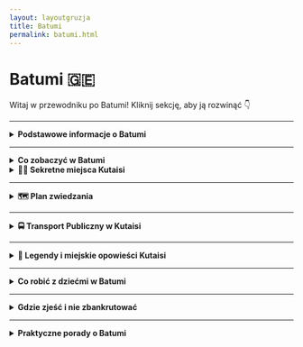 ```yaml
---
layout: layoutgruzja
title: Batumi
permalink: batumi.html
---
```


# Batumi 🇬🇪 

Witaj w przewodniku po Batumi! Kliknij sekcję, aby ją rozwinąć 👇


---

<details>
  <summary><strong>Podstawowe informacje o Batumi</strong></summary>
  <p>Batumi to miasto, które wygląda jakby ktoś rzucił Simsy, futurystyczne wieżowce, plażę, palmy, radziecki pomnik, fontanny z muzyką, budy z chaczapuri i stado krów – wszystko do jednego gara – i powiedział: „No dobra, niech tak będzie”. To wakacyjna stolica Gruzji, gdzie możesz w tym samym dniu pić prosecco na dachu wieżowca i kupić ogórki kiszone od babci pod blokiem. Z jednej strony morze, z drugiej – góry, a pośrodku chaos, który zaskakująco dobrze działa.</p>

  <h4>Dlaczego warto?</h4>
  <ul>
    <li>Bo to jedyne miejsce, gdzie możesz zjeść chaczapuri adżarskie wielkości tratwy ratunkowej i popić je winem za 8 zł.</li>
    <li>Bo Batumi nocą wygląda jakby Las Vegas i Dubaj poszli razem na wino i wrócili przez przypadek do Gruzji.</li>
    <li>Bo morze, palmy, góry i taniec fontann w jednym miejscu to już prawie bingo podróżnicze.</li>
    <li>Bo nigdzie indziej nie zobaczysz budynku uniwersytetu z obrotowym kołem diabelskim w ścianie. (Serio.)</li>
  </ul>

  <h4>Jak się tu dostać?</h4>
  <ul>
    <li><strong>Samolotem:</strong> Batumi ma swoje lotnisko, więc jeśli masz szczęście – wylądujesz od razu na miejscu. Jeśli nie – lecisz do Kutaisi, a potem... marszrutka.</li>
    <li><strong>Marszrutką z Kutaisi:</strong> Około 2–3 godziny jazdy z muzyką w stylu „gruziński turbo folk disco remix 2008”. Widoki – 10/10. Komfort – zależy od tego, czy trafisz na marszrutkę z klimatyzacją, czy z zapachem kabaczka.</li>
    <li><strong>Pociąg z Tbilisi:</strong> Ekspresowo i całkiem wygodnie. Polecane dla fanów krajobrazów i gruzińskich przekąsek jedzonych przez współpasażerów.</li>
  </ul>

  <h4>Podstawowe fakty (ale z przymrużeniem oka)</h4>
  <ul>
    <li><strong>Gdzie to leży?</strong> Na samym południowym zachodzie Gruzji, tuż przy Morzu Czarnym. Czyli jakby Gruzja miała plażę, to właśnie tu.</li>
    <li><strong>Czy to Gruzja?</strong> Tak, ale Adżaria ma własny parlament, więc czujesz się jak w Gruzji, ale trochę jakby nie do końca.</li>
    <li><strong>Jaka waluta?</strong> Lari. Albo jak mówią lokalsi: GEL. Brzmi jak żel, ale nie smaruj tym włosów.</li>
    <li><strong>Jaki język?</strong> Gruziński. Alfabet wygląda jakby ktoś się bawił spaghetti, ale z czasem można rozpoznać literki. Albo przynajmniej udawać.</li>
    <li><strong>Czas lokalny?</strong> Dwie godziny do przodu względem Polski. Idealnie, żeby wstawać później i nadal być na czasie.</li>
  </ul>
</details>

---

<details>
  <summary><strong>Co zobaczyć w Batumi</strong></summary>

  <h4>1. Ruchomy pomnik Ali i Nino</h4>
  <p>Dwie stalowe postacie, które powoli zbliżają się do siebie, przenikają i… mijają. Romantyczne, symboliczne i trochę jak randki na Tinderze – niby blisko, ale i tak się nie udaje. Wieczorem podświetlane, więc możesz poczuć się jak na planie futurystycznej opery mydlanej.</p>

  <h4>2. Wieża alfabetu</h4>
  <p>Wysoka konstrukcja, która wygląda jakby DNA miało swoją imprezową wersję. Z bliska pokryta gruzińskimi literkami, więc możesz sobie zrobić selfie z czymś, czego i tak nie przeczytasz. Widok z góry? Sztos. Wejście – windą, nie na piechotę (chyba że lubisz wyzwania).</p>

  <h4>3. Bulwar nadmorski</h4>
  <p>Kilometry palm, knajpek, rowerów, ludzi na rolkach i nagłych zespołów grających największe hity lat 90. Idealne miejsce na spacer, lody albo testowanie lokalnych piw bez etykiety. W nocy wszystko świeci jak choinka na sterydach.</p>

  <h4>4. Batumi Piazza</h4>
  <p>Nagle z gruzińskiego chaosu wchodzisz do... Włoch? Trochę tak. Plac w stylu europejskim z muzyką na żywo, kawiarenkami i mozaiką na środku. Dobre miejsce na kawę, pizzę albo zastanowienie się, czy jesteś jeszcze w Gruzji.</p>

  <h4>5. Ogród botaniczny</h4>
  <p>Raj dla fanów zieleni, liści i krzaków z nazwami nie do wymówienia. Położony na wzgórzu z widokiem na morze – idealny do zdjęć w stylu „ja i przyroda, chociaż na co dzień blokowisko”. Weź wygodne buty – teren jest złośliwie pofałdowany.</p>

  <h4>6. Kolejka linowa Argo</h4>
  <p>Kto nie lubi patrzeć z góry, ten nie jechał jeszcze tą kolejką. Widok na całe Batumi, morze, góry i dachy budynków, które nie wiadomo, czy są w budowie, czy już się sypią. Na górze kawiarnia, więc możesz wypić lemoniadę patrząc, jak inni męczą się na dole.</p>

  <h4>7. Meczet Orta Dżame</h4>
  <p>Maleńki meczet ukryty wśród domów, gdzie gruzińscy muzułmanie spotykają się od XIX wieku. Klimatyczne, ciche, spokojne. Zero tłumów i selfie-sticków – idealnie, żeby złapać oddech.</p>

</details>



<details>
    <summary><strong>🕵️‍♂️ Sekretne miejsca Kutaisi</strong></summary>

<details>
  <summary><strong>🎨 Mural z starszą 

</details>
</details>
      
---

<details>
  <summary><strong>🗺️ Plan zwiedzania</strong></summary>

<details>
  <summary><strong>🗓 Dzień 1 – Pierwsze koty za płoty (i pierwszy chaczapuri na talerzu)</strong></summary>

  <h3>🔹 Start: Plac Centralny i Fontanna Kolchidy</h3>
  <p>
    Zacznijmy tam, gdzie wszyscy zaczynają... nawet jeśli nie mają pojęcia, dokąd iść dalej. Fontanna Kolchidy to taki kutaiski odpowiednik Times Square, tylko zamiast neonów mamy złote (no, prawie) konie, barana i inne cuda, które wyglądają jakby zleciały z nieba – a może z mitologii. Zrób sobie selfie, udawaj, że znasz się na sztuce, i kieruj się dalej.
  </p>

  <h3>🔹 Biały Most (który jest biały, ale nie do końca)</h3>
  <p>
    Most jak most – można przejść, można się zatrzymać i popatrzeć na rzekę Rioni, która płynie tu od tysięcy lat i nadal się nie znudziła. Uwaga: nie patrz w dół, jeśli masz lęk wysokości, i nie patrz za długo w górę, bo zignorujesz piękne murale obok. Po prawej – kawiarnie, po lewej – nic nie ma. A w środku – Ty, zachwycony swoim życiem.
  </p>

  <h3>🔹 Katedra Bagrati – czyli świętość z widokiem</h3>
  <p>
    Pora na trochę podniosłej atmosfery. Katedra Bagrati stoi sobie dumnie na wzgórzu, jakby chciała powiedzieć: „Patrzcie, jeszcze tu jestem!”. Widok z góry? Sztos. Historia? Tysiącletnia. Remont? Wieczny. Ale mimo wszystko warto – nie tylko dla selfie, ale też dla chwili refleksji, czy może jednak chcesz zostać mnichem z widokiem.
  </p>

  <h3>🔹 Obiadek czas start – Restauracja <em>Palaty</em> albo <em>Baraka</em></h3>
  <p>
    Chinkali, chaczapuri, lobiani – i to wszystko z widokiem na ulicę, którą co chwilę przejeżdża marszrutka trąbiąca jakby ogłaszała koniec świata. Ale to nie szkodzi. Jedzenie? Boskie. Obsługa? Miła, ale nie nachalna. A ceny? Zaskakująco ludzkie. Po takim posiłku będziesz gotów na dalsze eksploracje lub krótką drzemkę (która czasem zmienia się w długą).
  </p>

  <h3>🔹 Murale i sekretne przejścia przy ul. Tsereteli</h3>
  <p>
    Tu wchodzimy w klimaty street-artowo-detektywistyczne. Murale Kutaisi to nie tylko babcia z wielkim spojrzeniem i mural z samowarem – to całe mini-muzeum na świeżym powietrzu. Zajrzyj w bramy, podejdź do starych kamienic, powąchaj trochę historii (i kotów), i zobacz, co kryje się za niepozornymi drzwiami. Hint: czasem to kawiarnia, czasem warsztat, czasem... pustka.
  </p>

  <h3>🔹 Wieczór: Kawa w jednej z ukrytych kawiarni</h3>
  <p>
    Dzień kończymy w stylu bohemy – kawa, deser i koniecznie stolik z widokiem na nic konkretnego. Może to być <strong>Museum Cafe</strong> albo jakaś bezimienna kawiarnia, o której wiedzą tylko miejscowi i babcia, która tam codziennie szydełkuje. Zamów kawę, udawaj, że piszesz powieść i zakończ dzień z przekonaniem, że Kutaisi to całkiem niezłe miejsce do życia. Choćby przez trzy dni.
  </p>
</details>

  <details>
  <summary><strong>🗓 Dzień 2 – W góry, do jaskiń i lekko poza zasięg Wi-Fi</strong></summary>

  <h3>🔹 Start: Kanion Okatse – czyli natura robi pokaz</h3>
  <p>
    Zaczynamy z grubej rury. Kanion Okatse to taka naturalna wersja parku linowego, tylko zamiast linek masz mosty i ścieżki zawieszone nad przepaścią. Trochę adrenaliny, trochę potu, sporo „ooo” i „ło matko”. Uwaga: selfie z barierki tylko dla ludzi z dobrą równowagą i silnym Wi-Fi (bo zasięg tu to temat rzeka). Buty? Wygodne. Nastrój? Podziw plus zadyszka.
  </p>

  <h3>🔹 Prometeusz? Zobaczymy, co tam ukrywał – Jaskinie Prometeusza</h3>
  <p>
    Po kanionie czas na wnętrze ziemi. Jaskinie Prometeusza to nie tylko woda, stalaktyty i przewodnik, który mówi szybciej niż Google Translate – to też łódka! Tak, na końcu pływa się łódką w podziemnym klimacie jak z filmów przygodowych klasy B. Kolorowe światła? Są. Akustyka? Idealna do rozważań egzystencjalnych. Kask? Na szczęście nie trzeba.
  </p>

  <h3>🔹 Przerwa na lunch – Rustaveli Restaurant albo piknik z widokiem</h3>
  <p>
    Teraz czas coś zjeść. Jeśli wracasz do miasta – Rustaveli Restaurant. Jeśli zostałeś gdzieś w okolicach – polecamy lokalny market, trochę sera, chleb i pomidory większe niż Twoja dłoń. Zjeść to można gdziekolwiek, bo w Gruzji wszystko smakuje lepiej z widokiem i lekkim kurzem na spodniach.
  </p>

  <h3>🔹 Wieczór: Powrót do Kutaisi i relaks (czyt. wino i chinkali)</h3>
  <p>
    Dzień kończymy tradycyjnie: kieliszek wina, może dwa. Na stole coś lokalnego, rozmowy z przypadkowym Niemcem, który rzucił pracę w korporacji i teraz zbiera zioła w Swanetii. Kutaisi wie, jak zamykać dzień – bez pośpiechu, z humorem i lekko niechlujnym toastem: <em>gaumarjos!</em>
  </p>
</details>

  <details>
  <summary><strong>🗓 Dzień 3 – Ucieczka z miasta: tajemnicze monastyry i droga bez końca</strong></summary>

  <h3>🔹 Start: Śniadanie w Kutaisi – czyli „jeszcze jedną chaczapuri, proszę”</h3>
  <p>
    Zaczynamy dzień na miękko. Śniadanie gdzieś przy ulicy Rustaveli – kawa, ciasto z orzechami i świadomość, że znów zjadasz 1500 kalorii jeszcze przed 10:00. Ale nie szkodzi – dziś spalisz je wśród mnichów, lasów i kamieni, które mają więcej historii niż niejeden doktorat.
  </p>

  <h3>🔹 Monastyr Motsameta – mistycznie, zielono i prawie jak w „Władcy Pierścieni”</h3>
  <p>
    Rzut kamieniem od Kutaisi (ok. 15 minut taksówką lub marszrutką, jeśli lubisz adrenalinkę), a nagle jesteś w zupełnie innym świecie. Czerwony dach, klif, rzeka pod spodem i cisza taka, że słychać własne myśli (albo bzyczenie komara). Podobno jeśli przeczołgasz się pod ołtarzem, spełni się Twoje życzenie. Nie mówimy, że sprawdzaliśmy... ale tak, sprawdzaliśmy.
  </p>

  <h3>🔹 Monastyr Gelati – średniowieczna szkoła z marmurowym klimatem</h3>
  <p>
    Kolejny punkt programu to Gelati – wpisany na listę UNESCO, czyli tłumacząc na nasze: „to ważne, nawet jeśli nie wygląda jak Disneyland”. Założony przez króla Dawida Budowniczego (tak, serio tak się nazywał), to miejsce było kiedyś centrum wiedzy i nauki. Teraz to doskonała okazja, żeby pospacerować między murami i zadać sobie pytanie: czemu nie zostałem mnichem?
  </p>

  <h3>🔹 Przerwa obiadowa na łonie natury – czyli piknik jak z reklamy, ale bez agencji</h3>
  <p>
    W drodze powrotnej zatrzymaj się gdzieś przy drodze. Dosłownie. Lokalne sklepy oferują wszystko – chleb lawasz, ser, pomidory i słodkości, które przypominają plastelinę, ale smakują jak niebo. Zrób sobie piknik z widokiem na dolinę i pogadaj z jakimś pasterzem. On powie coś po gruzińsku, Ty się uśmiechniesz – i to wystarczy.
  </p>

  <h3>🔹 Tajemniczy most kolejowy – nostalgia, rdza i urok w pakiecie</h3>
  <p>
    W drodze powrotnej do miasta odwiedź opuszczony most kolejowy, gdzie kiedyś pociągi śmigały z takim rozmachem, że aż śruby drżały. Dziś – tylko Ty, trochę grafitti i aura tajemniczości. Idealne miejsce na zdjęcia, przemyślenia i pytanie „czemu ten most wciąż tu stoi?”. Odpowiedź: bo Gruzja to stan ducha, nie logiki.
  </p>

  <h3>🔹 Kolacja z powrotem w Kutaisi – powrót do cywilizacji (czyli chinkali)</h3>
  <p>
    Wieczorem wracamy na znane rejony – ulica Tsereteli, trochę świateł, trochę chaosu, trochę muzyki z głośnika, który ma więcej basu niż jakości. Siadasz w jednej z ukrytych knajpek, zamawiasz coś, co nie do końca rozumiesz – i to właśnie jest sedno podróżowania. A jak kelner przyniesie litrową butelkę domowego wina „gratis” – nie pytaj, po prostu pij.
  </p>

  <p><strong>Tip z serca:</strong> Nie bój się skręcać w boczne ścieżki. Czasem najlepsze miejsca nie mają tabliczek. Ani zasięgu. Ani toalety. Ale mają duszę.</p>
</details>

<details>
  <summary><strong>🗓 Dzień 4 – Dinozaury, szkło i górskie westchnienia</strong></summary>

  <h3>🦕 Park Sataplia</h3>
  <p>
    Gdzie indziej możesz postawić stopę tam, gdzie miliony lat temu stąpał dinozaur? Park Sataplia to miks jaskiniowej tajemnicy, prehistorycznych śladów i przeszklonego tarasu widokowego, na którym nogi drżą nie tylko z wrażenia. W cenie biletu: ślady dino, jaskinia z dyskotekowym oświetleniem i panorama, która odbiera mowę nawet najbardziej wygadanemu turyście.
  </p>

  <h3>🥾 Spacer po rezerwacie Sataplia</h3>
  <p>
    Po zejściu z tarasu warto się nie spieszyć. Rezerwat otaczający park to gęsty las z pachnącymi drzewami, śpiewem ptaków i trasami spacerowymi, które są tak spokojne, że aż podejrzane. Co jakiś czas trafiasz na tabliczkę informacyjną, z której dowiadujesz się, że ten mech jest starszy niż Twoja babcia.
  </p>

  <h3>🍽️ Lunch w lokalnej restauracji w pobliżu Sataplii</h3>
  <p>
    Gdzieś po drodze – czasem przy głównej, czasem za płotem – znajdziesz knajpkę, gdzie serwują chaczapuri większe niż Twoja głowa i lemoniadę tak naturalną, że sokowirówka powinna dostać za nią Oscara. Miejsce zależy od tego, gdzie zboczysz – ale zasada prosta: im bardziej niepozorne, tym smaczniejsze.
  </p>

  <h3>🏛️ Niko Berdzenishvili Kutaisi State Historical Museum</h3>
  <p>
    Wracając do miasta, zajrzyj do muzeum, w którym zgromadzono więcej artefaktów niż w piwnicy Twojej babci. Starożytne monety, ceramika, ubrania, a nawet ikony, które pamiętają jeszcze czasy, gdy selfie robiło się dłutem na kamieniu. Idealne miejsce, żeby odpocząć w klimatyzacji i udawać, że znasz się na historii.
  </p>

  <h3>🍦 Chwila relaksu w parku przy fontannie Kolchidy</h3>
  <p>
    Po takiej dawce wiedzy – należna nagroda. Weź lody (albo lokalne ciastko z nazwą, której nie umiesz wymówić) i usiądź przy fontannie Kolchidy. Złote posągi błyszczą jak biżuteria w tureckim serialu, a dzieci ganiają się między ławkami, jakby grawitacja była tylko sugestią. To miejsce ma klimat małego kurortu – tylko bez tłumów.
  </p>

  <p><strong>Tip z serca:</strong> Weź wygodne buty, zapas wody i trochę gotówki – w okolicach Sataplii kartą zapłacisz co najwyżej za dobre intencje.</p>
</details>


 <details>
  <summary><strong>🗓 Dzień 5 – Plusk, chlup, och i ach: wodna strona Kutaisi</strong></summary>

  <h3>🔹 Start: kawa z widokiem na Rioni</h3>
  <p>
    Zaczynamy leniwie – kawa z widokiem na rzekę Rioni. To ta, która dzieli Kutaisi na dwie części i próbuje udawać Sekwanę, tylko z mniejszą ilością mostów i większą ilością prania suszącego się na balkonie. Idealne tło do porannego „nicnierobienia”.
  </p>

  <h3>🔹 Wypad nad jezioro Lajlashi – czyli gruzińskie Malediwy (z mniejszą ilością kokosów)</h3>
  <p>
    Lajlashi to perła ukryta w górach Raczy, oddalona od Kutaisi o jakieś 2–2,5 godziny jazdy autem (więc najlepiej wypożyczyć furę albo złapać kierowcę z chęcią przygody). Co w tym jeziorze takiego szczególnego? Turkusowa woda, mini-wyspy i klimat „rajskiego końca świata”, który wynagradza każdą minutę drogi. Miejscowi kąpią się tu, grillują i zapraszają do stołu ludzi, których znają od 3 minut. Czyli Ciebie.
  </p>

  <h3>🔹 Alternatywa bliżej: wodospady Kinchkha i okoliczne kąpieliska</h3>
  <p>
    Jeśli nie chcesz się bujać tak daleko, to kierunek: wodospad Kinchkha. Około godzina drogi, a widoki – jak z reklamy dezodorantu „dla mężczyzn aktywnych”. Woda spada z 70 metrów, otacza Cię las, śpiewają ptaki i komary próbują dołączyć do obiadu. Plus bonus – naturalne zbiorniki wodne, w których możesz się wykąpać (zimno? Pewnie. Ale jakże instagramowo).
  </p>

  <h3>🔹 Obiad po drodze – chinkali na świeżym powietrzu</h3>
  <p>
    Po takich atrakcjach czas na nagrodę. Znajdziesz lokalne knajpki przy drodze – takie z plastikowymi stołami i babcią w kuchni. To te najlepsze. Zamawiasz chinkali, grillowaną rybę (jeśli mają) i wodę… znaczy wino. I nie, nie pytaj, co to za ryba. Po prostu jedz.
  </p>

  <h3>🔹 Powrót przez zachód słońca – obowiązkowo!</h3>
  <p>
    Nieważne, czy wracasz z jeziora czy spod wodospadu – złap zachód słońca nad Rioni. Niebo robi się tu różowo-fioletowe jak waty cukrowe na festynie, a miasto na chwilę wygląda jak z bajki. Idealne na zakończenie dnia, zanim znów wpadniesz w objęcia gruzińskiej kuchni i nieplanowanej supry.
  </p>

  <p><strong>Tip z serca:</strong> Weź klapki, ręcznik i luz. Dzień nad wodą nie wymaga perfekcji – tylko odrobiny słońca i odwagi do kąpieli w czymś, co przypomina topniejący lodowiec.</p>
</details>



</details>

---

<details>
  <summary><strong>🚍 Transport Publiczny w Kutaisi</strong></summary>

  <p>
    Kutaisi, chociaż nie jest największym miastem Gruzji, ma całkiem dobrze zorganizowany system transportu publicznego, który ułatwia poruszanie się po nim, a jednocześnie pozwala poczuć się jak prawdziwy lokalny mieszkaniec. Choć nie znajdziesz tu metra ani długich tramwajowych tras, to miasto skutecznie poradziło sobie z innymi środkami transportu.
  </p>

  <h4>🚌 Autobusy</h4>
  <p>
    Autobusy to najpopularniejszy sposób poruszania się po Kutaisi. Kursują regularnie, obejmując większą część miasta i okolice. Bilety są bardzo tanie, więc nie musisz się martwić o wysokie koszty transportu. Można je kupić u kierowcy, a ceny są uzależnione od odległości, ale raczej niewielkie – za przejazd zapłacisz dosłownie kilka gruzińskich lari. Autobusy w Kutaisi mają swoje przystanki w kluczowych punktach miasta, a ich trasy obejmują także najważniejsze atrakcje turystyczne.
  </p>

  <h4>🚖 Taksówki</h4>
  <p>
    Taksówki w Kutaisi są dostępne prawie na każdym rogu, szczególnie w centrum miasta. To wygodna opcja, jeśli nie chcesz czekać na autobus lub masz do pokonania większą odległość. Warto jednak pamiętać, że ceny nie są regulowane, więc warto przed wyruszeniem uzgodnić z kierowcą cenę przejazdu lub po prostu zapytać o koszt, aby uniknąć nieprzyjemnych niespodzianek. Jeśli zdecydujesz się na taksówkę, pamiętaj, żeby zawsze korzystać z oficjalnych, zaufanych firm taksówkarskich, bo w Kutaisi nie brakuje też nieco mniej profesjonalnych kierowców.
  </p>

  <h4>🚲 Rowery i Skutery</h4>
  <p>
    Jeśli lubisz aktywność fizyczną, Kutaisi oferuje również opcję wynajmu rowerów i skuterów elektrycznych. Jest to świetna opcja, jeśli chcesz szybko przejechać po mieście, a do tego cieszyć się widokami i wziąć głęboki oddech świeżego powietrza. Wiele kawiarni i atrakcji w Kutaisi oferuje wynajem tych pojazdów, więc bez problemu znajdziesz punkt, gdzie możesz je wypożyczyć na godziny lub dni. To dobry sposób na poczucie się jak prawdziwy turysta na dwóch kółkach.
  </p>

  <h4>🛵 Minibusy (Marszrutki)</h4>
  <p>
    Marszrutki to małe, minibusy kursujące na stałych trasach, które są popularne w Gruzji. W Kutaisi działają one zarówno w obrębie samego miasta, jak i na trasach międzymiastowych. Marszrutki są szybkie i wygodne, ale warto być przygotowanym na większą ilość pasażerów w godzinach szczytu. Ceny są bardzo przystępne i wynoszą zwykle mniej niż za taksówkę, a podróż jest dość szybka. Minibusy są doskonałym rozwiązaniem, jeśli chcesz wybrać się do mniej popularnych miejsc w Kutaisi lub na obrzeżach miasta.
  </p>

  <h4>🚗 Wynajem Samochodu</h4>
  <p>
    Jeśli chcesz w pełni poczuć się jak władca drogi, wynajem samochodu to opcja, którą warto rozważyć. W Kutaisi działa wiele firm wynajmujących pojazdy, a ceny są bardzo przystępne w porównaniu do zachodnich standardów. Dzięki wynajętemu samochodowi możesz bez problemu zwiedzić okolice Kutaisi, w tym górzyste regiony i piękne krajobrazy. Ważne jest jednak, żeby pamiętać o specyfice gruzińskiego ruchu drogowego, który może różnić się od tego, do czego jesteś przyzwyczajony.
  </p>

</details>

---

<details>
  <summary><strong>👻 Legendy i miejskie opowieści Kutaisi</strong></summary>

  <p>
    Kutaisi to jedno z tych miast, gdzie każdy kamień coś pamięta, a każda starsza pani mogłaby opowiedzieć ci historię, po której boisz się iść sam do piwnicy. Tu mit miesza się z rzeczywistością, duchy mają swoje ulubione zaułki, a opowieści są tak barwne, że Netflix mógłby je kręcić bez scenariusza.
  </p>

  <h4>🧙‍♂️ Dawid Budowniczy i kamień zaklęć (Katedra Bagrati – 42.2722, 42.7099)</h4>
  <p>
    Mówią, że król Dawid IV zbudował katedrę Bagrati nie tylko z cegieł, ale i... zaklęć. Według lokalnej legendy, w jednej z kolumn ukryto runy chroniące miasto przed najazdami. Jeśli pocałujesz ten kamień (nie polecamy w sezonie grypowym), spełni się jedno życzenie – choć zazwyczaj kończy się na selfie i nadziei.
  </p>

  <h4>🧤 Ręka Tamary (Monastyr Gelati – 42.3043, 42.6683)</h4>
  <p>
    W klasztorze Gelati znajdziesz grób królowej Tamary – a raczej... podobno znajdziesz. Legenda mówi, że jej prawa ręka została pochowana osobno, by chronić Gruzję nawet po śmierci. Wierzący twierdzą, że czujesz ciepło, gdy staniesz w odpowiednim miejscu. Sceptycy twierdzą, że to tylko słońce. A może to jedno i to samo?
  </p>

  <h4>👣 Schody do nikąd (Park Besik Gabashvili – 42.2690, 42.7107)</h4>
  <p>
    W jednym z parków miejskich znajdują się stare kamienne schody, które kończą się... niczym. Nikt nie wie, dokąd kiedyś prowadziły, ale dzieci z sąsiedztwa mówią, że jeśli po nich zejdziesz po zmroku, możesz usłyszeć głosy z przeszłości. Albo śmiech sąsiada. Różnie bywa.
  </p>

  <h4>🧒 Duch chłopca z nabrzeża (Rioni Riverside – 42.2713, 42.7122)</h4>
  <p>
    Starsi mieszkańcy wspominają o małym chłopcu, który pojawia się o zmroku na brzegu Rioni. Zawsze sam, zawsze patrzy w wodę. Nie mówi nic, ale kiedy próbujesz podejść – znika. Mówią, że czeka na ojca, który nigdy nie wrócił z frontu. Inni mówią, że to tylko złudzenie. Ale każdy, kto go widział, wychodzi z drżeniem w głosie.
  </p>

  <h4>🏚️ Przeklęty balkon (ul. Paliashvili – 42.2684, 42.7101)</h4>
  <p>
    W jednej z opuszczonych kamienic przy ulicy Paliashvili wisi balkon, z którego – według legendy – nikt nigdy nie spadł, ale każdy coś... zgubił. Czas. Rozsądek. Telefon. Podobno balkon ma moc przyciągania tych, którzy nie potrafią się zdecydować. Zanim podejdziesz – upewnij się, że masz baterię w telefonie i klarowny plan na życie.
  </p>

  <p><strong>Ostrzeżenie podróżnika:</strong> Legendy to nie fakty, ale czy warto ryzykować? Najlepiej posłuchać, zanotować... i trzymać się z daleka od dziwnych schodów po zmroku.</p>

</details>


---

<details>
  <summary><strong>Co robić z dziećmi w Batumi</strong></summary>

  <p>Batumi to nie tylko wino i chaczapuri – to też całkiem fajne miejsce na rodzinny wypad. Dzieciaki znajdą tu atrakcje, które ich zajmą, a Ty może nawet wypijesz kawę, zanim wystygnie. Oto nasze sprawdzone (i dziecioprzyjazne!) propozycje:</p>

  <h4>1. Delfinarium</h4>
  <p>Legenda Batumi! Pokazy delfinów, które robią fikołki i machają płetwą do publiczności. Dzieci piszczą z radości, dorośli trochę też. Warto przyjść wcześniej – miejsca z przodu = większa szansa na zachlapanie!</p>

  <h4>2. Park 6 Maja (i jezioro Nuri)</h4>
  <p>To taki batumijski Central Park: plac zabaw, łódki na jeziorze, kaczki, minizoo, a czasem też dmuchańce. Można tu spędzić pół dnia i nawet nikt nie marudzi (no, może tylko jak zabraknie lodów).</p>

  <h4>3. Kolejka linowa Argo</h4>
  <p>Widok z góry jak z pocztówki – dzieci mają frajdę z jazdy, dorośli z widoków. Na górze taras widokowy, sklepik z pamiątkami i kawa z panoramą. Uwaga: jeśli ktoś ma lęk wysokości, może się mocno przytulić do szyby.</p>

  <h4>4. Plaża i fontanny</h4>
  <p>Kamienista plaża, ale dzieciaki i tak będą szczęśliwe. Można zbierać kamienie, chlapać się w morzu albo gonić mewy. A wieczorem fontanny multimedialne – grają, świecą, pryskają wodą w losowe osoby. Dzieci wniebowzięte.</p>

  <h4>5. Batumi Boulevard</h4>
  <p>Długi deptak z miejscami na rolki, rowerki, elektryczne auta i watę cukrową. Są też rzeźby, palmy i place zabaw – czyli coś dla każdego poziomu energii.</p>

  <h4>6. Aquapark Batumi</h4>
  <p>Jeśli dzień jest gorący, a dzieci zaczynają się topić w nudzie – hop do aquaparku. Zjeżdżalnie, baseny, brodziki, a po wszystkim – drzemka gwarantowana (u dzieci i u rodziców).</p>

  <h4>7. Wesołe miasteczko Batumi</h4>
  <p>Jeśli Wasze dzieci lubią atrakcje na kółkach, w Batumi czeka na nich wesołe miasteczko z karuzelami, diabelskim młynem i wszystkim, czego potrzebują, by poczuć się jak bohaterowie bajki. Dorośli mogą się poczuć jak dzieci na rollercoasterze (lub w kolejce po watę cukrową). Będzie głośno, kolorowo i zabawnie. Dla rodziców: obowiązkowo fotki z dzieciakami na tle gigantycznej karuzeli. Przypomnienie: nie zapomnijcie wziąć jakiejś drobnej gotówki na bilety – płatność kartą jest tu nieco bardziej problematyczna.</p>

  <p><em>Bonus:</em> W wielu knajpach są specjalne krzesełka, ale dziecięce menu – raczej nie. Na szczęście khinkali i chaczapuri działają jak gruziński Happy Meal.</p>

</details>


---

<details>
  <summary><strong>Gdzie zjeść i nie zbankrutować</strong></summary>

  <p>W Batumi możesz zjeść za grosze albo za pół pensji – zależy, czy skręcisz w uliczkę z lokalami dla lokalsów, czy dasz się skusić restauracji z neonem „authentic Georgian food” i menu po angielsku z błędami. Ale spokojnie, oto ściąga, co i gdzie zjeść, żeby brzuch był szczęśliwy, a portfel nie płakał.</p>

  <h4>1. Chaczapuri adżarskie – czyli łódka pełna szczęścia</h4>
  <p>To batumijski klasyk: łódka z ciasta wypełniona roztopionym serem, masłem i jajkiem. Zjesz to wszędzie, ale najlepsze znajdziesz w miejscach, gdzie nie ma obrazków w menu i kelner nie zna słowa „Instagram”. Polecamy: <strong>Retro</strong> – tanio, tłusto, pysznie. I zawsze kolejka – to dobry znak.</p>

  <h4>2. Kuchnia domowa u babci (niby nie u Twojej, ale prawie)</h4>
  <p>Poszukaj lokali typu <em>Lagidze, Ukrainochka, Adjarian House</em>, gdzie wystrój zatrzymał się w 2003 roku, ale jedzenie – w najlepszym możliwym sensie. Khinkali (czyli gruzińskie pierogi XXL) tanie jak barszcz, tylko pamiętaj: gryziemy, nie zjadamy ogonków!</p>

  <h4>3. Straganowe rarytasy</h4>
  <p>Na ulicy złapiesz: kukurydzę z pary, placki z serem, lobiani (czyli fasolowe ciasto), a jak masz szczęście – arbuza większego niż Twoja walizka. Uwaga na chaczapuri z ulicy: czasem więcej ciasta niż sera, ale i tak smakuje jak przygoda.</p>

  <h4>4. Tanie jedzenie przy rynku</h4>
  <p>W okolicach <strong>Bazaru Batumi</strong> znajdziesz knajpki, gdzie domowy obiad kosztuje mniej niż cappuccino na lotnisku. Czasem trzeba pokazać palcem, co chcesz – menu bywa symboliczne, a angielski ogranicza się do „OK?”.</p>

  <h4>5. Bonus: gruzińskie wino i lemoniady</h4>
  <p>Do jedzenia koniecznie: <strong>wino domowej roboty</strong> (nawet jeśli smakuje jak kiszony kompot – to część doświadczenia) i kultowe lemoniady – estragon, gruszka, czy cola made in Georgia. Kolory niepokojące, smaki zaskakująco dobre.</p>

  <p><em>Uwaga:</em> jeśli w karcie widzisz „service charge 18%”, a kelner ma fartuch z logiem jak z Dubaju – uciekaj. To nie Batumi, to pułapka.</p>

<h4>6. Restauracje z wyższej półki (ale bez snobizmu)</h4>

<ul>
  <li><strong>Chacha Time</strong> – elegancko, nowocześnie, ale z gruzińską duszą. W menu klasyki w nowej wersji, a do tego selekcja chachy (czyli lokalnej wódki, która robi bum). Miejsce idealne na randkę lub „jestem dorosły i jem rzeczy z pianą z buraka”.</li>

  <li><strong>360 Sky Bar</strong> (na dachu hotelu Radisson) – koktajl, zachód słońca, widok na całe Batumi i przystań. Ceny zbliżone do tych, co na lotnisku, ale przynajmniej widok nie kończy się na gate B12.</li>

  <li><strong>Heart of Batumi</strong> – bardzo chwalona restauracja w starym centrum. Mała, przytulna, z obsługą, która naprawdę wie, co robi. Jedzenie? Gruzińskie, świeże i bez udziwnień. Dobrze zarezerwować wcześniej – bo wszyscy to znają i lubią.</li>

  <li><strong>Old Boulevard</strong> – jeśli masz ochotę na obiad w stylu „powrót do czasów elegancji, gdy jeszcze ludzie ubierali się do kolacji”. Jedzenie lokalne i europejskie, a do tego muzyka na żywo (czasem lepiej, czasem bardziej jak karaoke).</li>

  <li><strong>Adjara Wine House</strong> – trochę poza centrum, ale jak kochasz wino i chcesz zjeść coś super lokalnego – to miejsce dla Ciebie. Można też zwiedzić piwnicę i dowiedzieć się, ile litrów wina można zmieścić w glinianym dzbanie. Spoiler: dużo.</li>
</ul>

</details>

---

<details>
  <summary><strong>Praktyczne porady o Batumi</strong></summary>

  <h4>Gotówką czy kartą?</h4>
  <p>Kartą zapłacisz w większości restauracji, hoteli i sklepów, ale jeśli zejdziesz z głównego szlaku – gotówka rządzi. Marszrutki? Gotówka. Chaczapuri od babci spod bloku? Gotówka. Prywatne WC w porcie? Zgadnij. Bankomaty są wszędzie, ale często pobierają prowizję, więc najlepiej wypłacać większe kwoty naraz. I nie zdziw się, jeśli terminal działa tylko wtedy, gdy „brat włączy internet”.</p>

  <h4>Co warto kupić?</h4>
  <ul>
    <li><strong>Wino</strong> – bo Gruzja to ojczyzna wina, a te domowe kupowane w plastikowych butelkach są najlepsze (i najmocniejsze).</li>
    <li><strong>Chacza</strong> – czyli lokalna wódka z winogron. Działa szybciej niż zmiana strefy czasowej.</li>
    <li><strong>Churchkhela</strong> – wygląda jak świeca, smakuje jak orzechy w kisielu. Gruzińska słodycz, która wygląda dziwnie, ale wciąga.</li>
    <li><strong>Przyprawy i herbata</strong> – tanie, aromatyczne i idealne na prezent typu „coś egzotycznego z wakacji, ale nie magnes”.</li>
    <li><strong>Mydła i kremy z olejkiem różanym</strong> – lokalne kosmetyki pachnące jak ogród twojej cioci z lat 90., ale działają cuda.</li>
  </ul>

  <h4>Czego unikać?</h4>
  <ul>
    <li><strong>Taksówek bez licencji</strong> – jeśli kierowca nie ma taksometru i twierdzi, że „nie problem, my friend” – to będzie problem.</li>
    <li><strong>Jedzenia zbyt surowego sumienia</strong> – czyli wszystkiego, co leży od 3 dni w słońcu i jeszcze oddycha. Nie testuj lokalnego układu pokarmowego.</li>
    <li><strong>Pogaduszek o polityce</strong> – lepiej zapytać o ulubione chaczapuri niż o sąsiednie kraje. Mniej kontrowersji, więcej sera.</li>
    <li><strong>Fontann wieczorem bez peleryny</strong> – są piękne, są kolorowe… i mają zasięg większy niż przewidujesz. Ubranie może nie przetrwać.</li>
  </ul>

  <h4>Internet i telefon</h4>
  <p>Jeśli nie chcesz zbankrutować przez roaming, kup lokalną kartę SIM. Popularni operatorzy to Magti, Beeline i Silknet – działają dobrze, nawet w górach. Internet mobilny szybki i tani – za 10–15 GEL masz pakiet na cały tydzień scrollowania i wrzucania stories z chinkali.</p>
  <p>W wielu knajpach i hotelach jest Wi-Fi, ale czasem działa tylko w jednym kącie lokalu albo gdy kelner klepnie modem.</p>

  <h4>Lokalne zwyczaje</h4>
  <ul>
    <li><strong>Toastów się nie odmawia</strong> – jeśli ktoś wznosi toast, Ty też pijesz. Niezależnie, czy to za pokój na świecie, babcię, czy pogodę.</li>
    <li><strong>Gościnność to świętość</strong> – Gruzini są niesamowicie otwarci. Możesz dostać wino, chleb i miejsce przy stole, zanim zdążysz powiedzieć „dzień dobry”.</li>
    <li><strong>Nie ziewaj przy stole</strong> – serio, może być uznane za brak szacunku. Lepiej zjedz jeszcze jedno khinkali i udawaj pełen energii.</li>
    <li><strong>Nie dziw się krówkom na ulicy</strong> – są, były i będą. Mają pierwszeństwo. Zawsze.</li>
  </ul>

</details>
